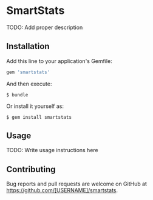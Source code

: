 # SmartStats

TODO: Add proper description

## Installation

Add this line to your application's Gemfile:

```ruby
gem 'smartstats'
```

And then execute:

    $ bundle

Or install it yourself as:

    $ gem install smartstats

## Usage

TODO: Write usage instructions here

## Contributing

Bug reports and pull requests are welcome on GitHub at https://github.com/[USERNAME]/smartstats.
